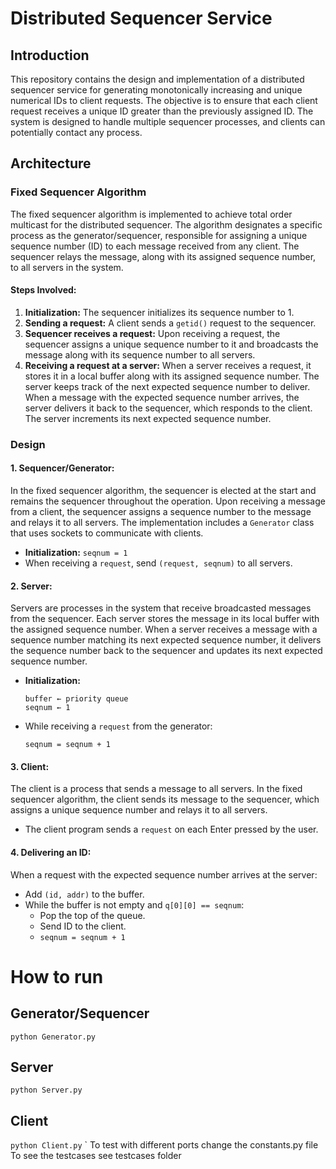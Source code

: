# Distributed Sequencer Service

## Introduction

This repository contains the design and implementation of a distributed sequencer service for generating monotonically increasing and unique numerical IDs to client requests. The objective is to ensure that each client request receives a unique ID greater than the previously assigned ID. The system is designed to handle multiple sequencer processes, and clients can potentially contact any process.

## Architecture

### Fixed Sequencer Algorithm

The fixed sequencer algorithm is implemented to achieve total order multicast for the distributed sequencer. The algorithm designates a specific process as the generator/sequencer, responsible for assigning a unique sequence number (ID) to each message received from any client. The sequencer relays the message, along with its assigned sequence number, to all servers in the system.

#### Steps Involved:

1. **Initialization:** The sequencer initializes its sequence number to 1.
2. **Sending a request:** A client sends a `getid()` request to the sequencer.
3. **Sequencer receives a request:** Upon receiving a request, the sequencer assigns a unique sequence number to it and broadcasts the message along with its sequence number to all servers.
4. **Receiving a request at a server:** When a server receives a request, it stores it in a local buffer along with its assigned sequence number. The server keeps track of the next expected sequence number to deliver. When a message with the expected sequence number arrives, the server delivers it back to the sequencer, which responds to the client. The server increments its next expected sequence number.

### Design

#### 1. Sequencer/Generator:

In the fixed sequencer algorithm, the sequencer is elected at the start and remains the sequencer throughout the operation. Upon receiving a message from a client, the sequencer assigns a sequence number to the message and relays it to all servers. The implementation includes a `Generator` class that uses sockets to communicate with clients.

- **Initialization:** `seqnum = 1`
- When receiving a `request`, send `(request, seqnum)` to all servers.

#### 2. Server:

Servers are processes in the system that receive broadcasted messages from the sequencer. Each server stores the message in its local buffer with the assigned sequence number. When a server receives a message with a sequence number matching its next expected sequence number, it delivers the sequence number back to the sequencer and updates its next expected sequence number.

- **Initialization:**
  ```
  buffer ← priority queue
  seqnum ← 1
  ```
- While receiving a `request` from the generator:
  ```
  seqnum = seqnum + 1
  ```

#### 3. Client:

The client is a process that sends a message to all servers. In the fixed sequencer algorithm, the client sends its message to the sequencer, which assigns a unique sequence number and relays it to all servers.

- The client program sends a `request` on each Enter pressed by the user.

#### 4. Delivering an ID:

When a request with the expected sequence number arrives at the server:
- Add `(id, addr)` to the buffer.
- While the buffer is not empty and `q[0][0] == seqnum`:
  - Pop the top of the queue.
  - Send ID to the client.
  - `seqnum = seqnum + 1`

# How to run 

## Generator/Sequencer

`
python Generator.py
`
## Server

`
python Server.py
`

## Client

`
python Client.py
`
`
To test with different ports change the constants.py file
To see the testcases see testcases folder
